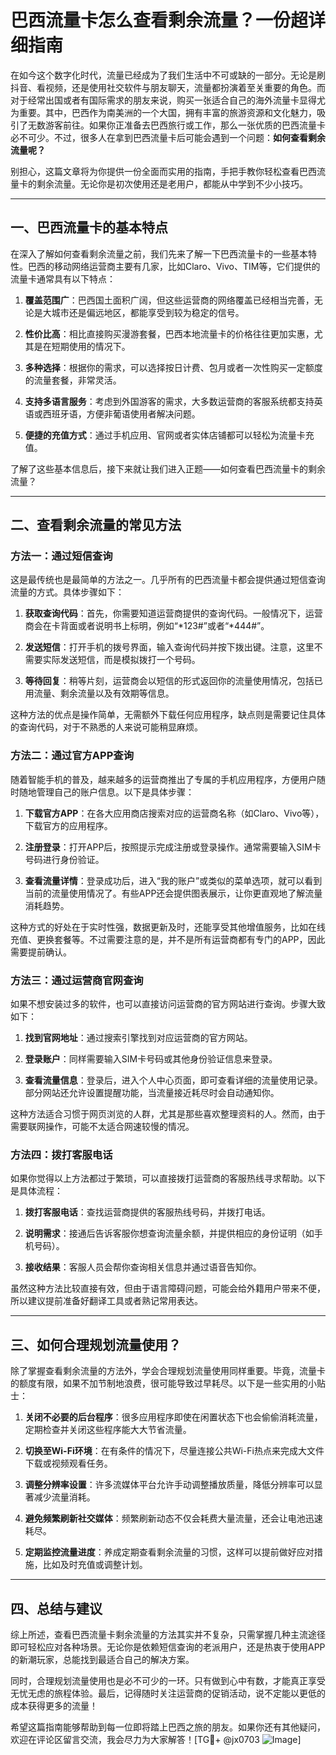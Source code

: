 # 巴西流量卡怎么查看剩余流量？一份超详细指南

在如今这个数字化时代，流量已经成为了我们生活中不可或缺的一部分。无论是刷抖音、看视频，还是使用社交软件与朋友聊天，流量都扮演着至关重要的角色。而对于经常出国或者有国际需求的朋友来说，购买一张适合自己的海外流量卡显得尤为重要。其中，巴西作为南美洲的一个大国，拥有丰富的旅游资源和文化魅力，吸引了无数游客前往。如果你正准备去巴西旅行或工作，那么一张优质的巴西流量卡必不可少。不过，很多人在拿到巴西流量卡后可能会遇到一个问题：**如何查看剩余流量呢？**

别担心，这篇文章将为你提供一份全面而实用的指南，手把手教你轻松查看巴西流量卡的剩余流量。无论你是初次使用还是老用户，都能从中学到不少小技巧。

---

## 一、巴西流量卡的基本特点

在深入了解如何查看剩余流量之前，我们先来了解一下巴西流量卡的一些基本特性。巴西的移动网络运营商主要有几家，比如Claro、Vivo、TIM等，它们提供的流量卡通常具有以下特点：

1. **覆盖范围广**：巴西国土面积广阔，但这些运营商的网络覆盖已经相当完善，无论是大城市还是偏远地区，都能享受到较为稳定的信号。
   
2. **性价比高**：相比直接购买漫游套餐，巴西本地流量卡的价格往往更加实惠，尤其是在短期使用的情况下。

3. **多种选择**：根据你的需求，可以选择按日计费、包月或者一次性购买一定额度的流量套餐，非常灵活。

4. **支持多语言服务**：考虑到外国游客的需求，大多数运营商的客服系统都支持英语或西班牙语，方便非葡语使用者解决问题。

5. **便捷的充值方式**：通过手机应用、官网或者实体店铺都可以轻松为流量卡充值。

了解了这些基本信息后，接下来就让我们进入正题——如何查看巴西流量卡的剩余流量？

---

## 二、查看剩余流量的常见方法

### 方法一：通过短信查询
这是最传统也是最简单的方法之一。几乎所有的巴西流量卡都会提供通过短信查询流量的方式。具体步骤如下：

1. **获取查询代码**：首先，你需要知道运营商提供的查询代码。一般情况下，运营商会在卡背面或者说明书上标明，例如“*123#”或者“*444#”。

2. **发送短信**：打开手机的拨号界面，输入查询代码并按下拨出键。注意，这里不需要实际发送短信，而是模拟拨打一个号码。

3. **等待回复**：稍等片刻，运营商会以短信的形式返回你的流量使用情况，包括已用流量、剩余流量以及有效期等信息。

这种方法的优点是操作简单，无需额外下载任何应用程序，缺点则是需要记住具体的查询代码，对于不熟悉的人来说可能稍显麻烦。

### 方法二：通过官方APP查询
随着智能手机的普及，越来越多的运营商推出了专属的手机应用程序，方便用户随时随地管理自己的账户信息。以下是具体步骤：

1. **下载官方APP**：在各大应用商店搜索对应的运营商名称（如Claro、Vivo等），下载官方的应用程序。

2. **注册登录**：打开APP后，按照提示完成注册或登录操作。通常需要输入SIM卡号码进行身份验证。

3. **查看流量详情**：登录成功后，进入“我的账户”或类似的菜单选项，就可以看到当前的流量使用情况了。有些APP还会提供图表展示，让你更直观地了解流量消耗趋势。

这种方式的好处在于实时性强，数据更新及时，还能享受其他增值服务，比如在线充值、更换套餐等。不过需要注意的是，并不是所有运营商都有专门的APP，因此需要提前确认。

### 方法三：通过运营商官网查询
如果不想安装过多的软件，也可以直接访问运营商的官方网站进行查询。步骤大致如下：

1. **找到官网地址**：通过搜索引擎找到对应运营商的官方网站。

2. **登录账户**：同样需要输入SIM卡号码或其他身份验证信息来登录。

3. **查看流量信息**：登录后，进入个人中心页面，即可查看详细的流量使用记录。部分网站还允许设置提醒功能，当流量接近耗尽时会自动通知你。

这种方法适合习惯于网页浏览的人群，尤其是那些喜欢整理资料的人。然而，由于需要联网操作，可能不太适合网速较慢的情况。

### 方法四：拨打客服电话
如果你觉得以上方法都过于繁琐，可以直接拨打运营商的客服热线寻求帮助。以下是具体流程：

1. **拨打客服电话**：查找运营商提供的客服热线号码，并拨打电话。

2. **说明需求**：接通后告诉客服你想查询流量余额，并提供相应的身份证明（如手机号码）。

3. **接收结果**：客服人员会帮你查询相关信息并通过语音告知你。

虽然这种方法比较直接有效，但由于语言障碍问题，可能会给外籍用户带来不便，所以建议提前准备好翻译工具或者熟记常用表达。

---

## 三、如何合理规划流量使用？
除了掌握查看剩余流量的方法外，学会合理规划流量使用同样重要。毕竟，流量卡的额度有限，如果不加节制地浪费，很可能导致过早耗尽。以下是一些实用的小贴士：

1. **关闭不必要的后台程序**：很多应用程序即使在闲置状态下也会偷偷消耗流量，定期检查并关闭这些程序能大大节省流量。

2. **切换至Wi-Fi环境**：在有条件的情况下，尽量连接公共Wi-Fi热点来完成大文件下载或视频观看任务。

3. **调整分辨率设置**：许多流媒体平台允许手动调整播放质量，降低分辨率可以显著减少流量消耗。

4. **避免频繁刷新社交媒体**：频繁刷新动态不仅会耗费大量流量，还会让电池迅速耗尽。

5. **定期监控流量进度**：养成定期查看剩余流量的习惯，这样可以提前做好应对措施，比如及时充值或调整计划。

---

## 四、总结与建议

综上所述，查看巴西流量卡剩余流量的方法其实并不复杂，只需掌握几种主流途径即可轻松应对各种场景。无论你是依赖短信查询的老派用户，还是热衷于使用APP的新潮玩家，总能找到最适合自己的解决方案。

同时，合理规划流量使用也是必不可少的一环。只有做到心中有数，才能真正享受无忧无虑的旅程体验。最后，记得随时关注运营商的促销活动，说不定能以更低的成本获得更多的流量！

希望这篇指南能够帮助到每一位即将踏上巴西之旅的朋友。如果你还有其他疑问，欢迎在评论区留言交流，我会尽力为大家解答！[TG💪+ @jx0703 ![Image](https://github.com/user-attachments/assets/dbca1d08-cadb-493c-b0ec-ad6f7a83f270)]